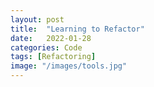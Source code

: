 ```yaml
---
layout: post
title:  "Learning to Refactor"
date:   2022-01-28
categories: Code
tags: [Refactoring]
image: "/images/tools.jpg"
---
```


